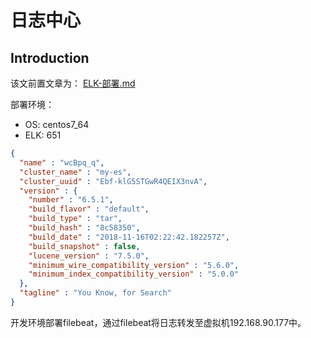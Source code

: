 # 日志中心

## Introduction

该文前置文章为： [ELK-部署.md](../d-pre-research/ELK-部署.md) 

部署环境：

- OS: centos7_64
- ELK: 651

```json
{
  "name" : "wcBpq_q",
  "cluster_name" : "my-es",
  "cluster_uuid" : "Ebf-klG5STGwR4QEIX3nvA",
  "version" : {
    "number" : "6.5.1",
    "build_flavor" : "default",
    "build_type" : "tar",
    "build_hash" : "8c58350",
    "build_date" : "2018-11-16T02:22:42.182257Z",
    "build_snapshot" : false,
    "lucene_version" : "7.5.0",
    "minimum_wire_compatibility_version" : "5.6.0",
    "minimum_index_compatibility_version" : "5.0.0"
  },
  "tagline" : "You Know, for Search"
}
```

开发环境部署filebeat，通过filebeat将日志转发至虚拟机192.168.90.177中。

